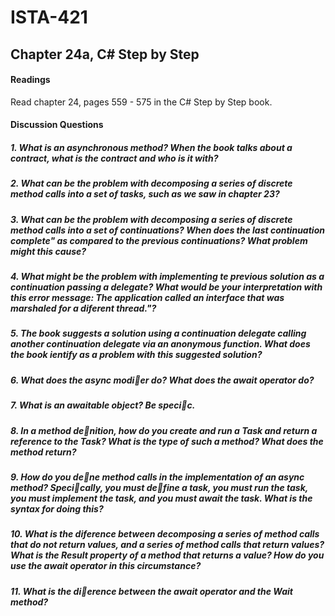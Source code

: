# ISTA-421
## Chapter 24a, C# Step by Step
#### Readings
Read chapter 24, pages 559 - 575 in the C# Step by Step book.
#### Discussion Questions

##### 1. What is an asynchronous method? When the book talks about a contract, what is the contract and who is it with?

##### 2. What can be the problem with decomposing a series of discrete method calls into a set of tasks, such as we saw in chapter 23?

##### 3. What can be the problem with decomposing a series of discrete method calls into a set of continuations? When does the last continuation complete" as compared to the previous continuations? What problem might this cause?

##### 4. What might be the problem with implementing te previous solution as a continuation passing a delegate? What would be your interpretation with this error message: The application called an interface that was marshaled for a diferent thread."?

##### 5. The book suggests a solution using a continuation delegate calling another continuation delegate via an anonymous function. What does the book ientify as a problem with this suggested solution?

##### 6. What does the async modier do? What does the await operator do?

##### 7. What is an awaitable object? Be specic.

##### 8. In a method denition, how do you create and run a Task and return a reference to the Task? What is the type of such a method? What does the method return?

##### 9. How do you dene method calls in the implementation of an async method? Specically, you must define a task, you must run the task, you must implement the task, and you must await the task. What is the syntax for doing this?

##### 10. What is the diference between decomposing a series of method calls that do not return values, and a series of method calls that return values? What is the Result property of a method that returns a value? How do you use the await operator in this circumstance?

##### 11. What is the dierence between the await operator and the Wait method?
